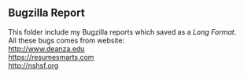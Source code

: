  Bugzilla Report
---------------
 This folder include my Bugzilla reports which saved as a *Long Format*.  
 All these bugs comes from website:   
 <http://www.deanza.edu>  
 <https://resumesmarts.com>    
 <http://nshsf.org>  
